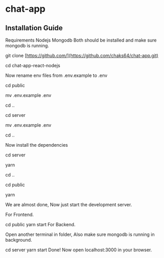 # chat-app

## Installation Guide
Requirements
Nodejs
Mongodb
Both should be installed and make sure mongodb is running.

git clone [https://github.com/](https://github.com/chaks64/chat-app.git)

cd chat-app-react-nodejs

Now rename env files from .env.example to .env

cd public

mv .env.example .env

cd ..

cd server

mv .env.example .env

cd ..

Now install the dependencies

cd server

yarn

cd ..

cd public

yarn

We are almost done, Now just start the development server.

For Frontend.

cd public
yarn start
For Backend.

Open another terminal in folder, Also make sure mongodb is running in background.

cd server
yarn start
Done! Now open localhost:3000 in your browser.
